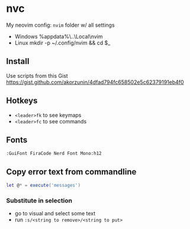 # nvc

My neovim config:
`nvim` folder w/ all settings

- Windows
    %appdata%\\..\Local\nvim
- Linux
    mkdir -p ~/.config/nvim && cd $_

## Install

Use scripts from this Gist
https://gist.github.com/akorzunin/4dfad794fc658502e5c62379191eb4f0

## Hotkeys

- `<leader>fk` to see keymaps
- `<leader>fc` to see commands

## Fonts

    :GuiFont FiraCode Nerd Font Mono:h12

## Copy error text from commandline

```lua
let @* = execute('messages')
```

### Substitute in selection

- go to visual and select some text
- run `:s/<string to remove>/<string to put>`

